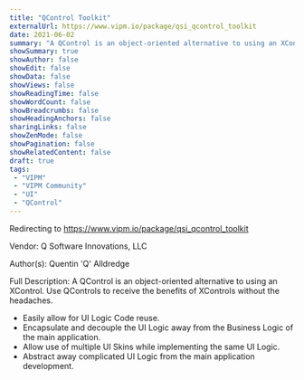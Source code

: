 ```yaml
---
title: "QControl Toolkit"
externalUrl: https://www.vipm.io/package/qsi_qcontrol_toolkit
date: 2021-06-02
summary: "A QControl is an object-oriented alternative to using an XControl."
showSummary: true
showAuthor: false
showEdit: false
showData: false
showViews: false
showReadingTime: false
showWordCount: false
showBreadcrumbs: false
showHeadingAnchors: false
sharingLinks: false
showZenMode: false
showPagination: false
showRelatedContent: false
draft: true
tags:
 - "VIPM"
 - "VIPM Community"
 - "UI"
 - "QControl"
---
```


Redirecting to https://www.vipm.io/package/qsi_qcontrol_toolkit

Vendor: Q Software Innovations, LLC

Author(s): Quentin 'Q' Alldredge
 
Full Description:
A QControl is an object-oriented alternative to using an XControl.  Use QControls to receive the benefits of XControls without the headaches.  

-  Easily allow for UI Logic Code reuse.  
-  Encapsulate and decouple the UI Logic away from the Business Logic of the main application.  
-  Allow use of multiple UI Skins while implementing the same UI Logic.  
-  Abstract away complicated UI Logic from the main application development.